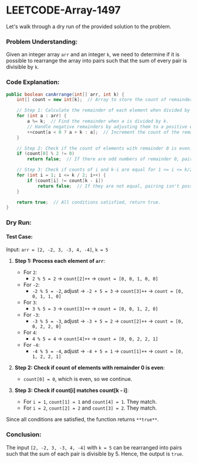 # LEETCODE-Array-1497
Let's walk through a dry run of the provided solution to the problem.

### Problem Understanding:
Given an integer array `arr` and an integer `k`, we need to determine if it is possible to rearrange the array into pairs such that the sum of every pair is divisible by `k`.

### Code Explanation:
```java
public boolean canArrange(int[] arr, int k) {
    int[] count = new int[k];  // Array to store the count of remainders when divided by k.

    // Step 1: Calculate the remainder of each element when divided by k and update the count array.
    for (int a : arr) {
        a %= k;  // Find the remainder when a is divided by k.
        // Handle negative remainders by adjusting them to a positive equivalent.
        ++count[a < 0 ? a + k : a];  // Increment the count of the remainder.
    }

    // Step 2: Check if the count of elements with remainder 0 is even.
    if (count[0] % 2 != 0)
        return false;  // If there are odd numbers of remainder 0, pairing isn't possible.

    // Step 3: Check if counts of i and k-i are equal for 1 <= i <= k/2.
    for (int i = 1; i <= k / 2; i++) {
        if (count[i] != count[k - i])
            return false;  // If they are not equal, pairing isn't possible.
    }

    return true;  // All conditions satisfied, return true.
}
```

### Dry Run:

#### Test Case:
Input: `arr = [2, -2, 3, -3, 4, -4]`, `k = 5`

1. **Step 1: Process each element of `arr`**:
   - For `2`:  
     - `2 % 5 = 2` → `count[2]++` → `count = [0, 0, 1, 0, 0]`
   - For `-2`:  
     - `-2 % 5 = -2`, adjust → `-2 + 5 = 3` → `count[3]++` → `count = [0, 0, 1, 1, 0]`
   - For `3`:  
     - `3 % 5 = 3` → `count[3]++` → `count = [0, 0, 1, 2, 0]`
   - For `-3`:  
     - `-3 % 5 = -3`, adjust → `-3 + 5 = 2` → `count[2]++` → `count = [0, 0, 2, 2, 0]`
   - For `4`:  
     - `4 % 5 = 4` → `count[4]++` → `count = [0, 0, 2, 2, 1]`
   - For `-4`:  
     - `-4 % 5 = -4`, adjust → `-4 + 5 = 1` → `count[1]++` → `count = [0, 1, 2, 2, 1]`

2. **Step 2: Check if count of elements with remainder 0 is even**:
   - `count[0] = 0`, which is even, so we continue.

3. **Step 3: Check if count[i] matches count[k - i]**:
   - For `i = 1`, `count[1] = 1` and `count[4] = 1`. They match.
   - For `i = 2`, `count[2] = 2` and `count[3] = 2`. They match.

Since all conditions are satisfied, the function returns `**true**`.

### Conclusion:
The input `[2, -2, 3, -3, 4, -4]` with `k = 5` can be rearranged into pairs such that the sum of each pair is divisible by 5. Hence, the output is `true`.
